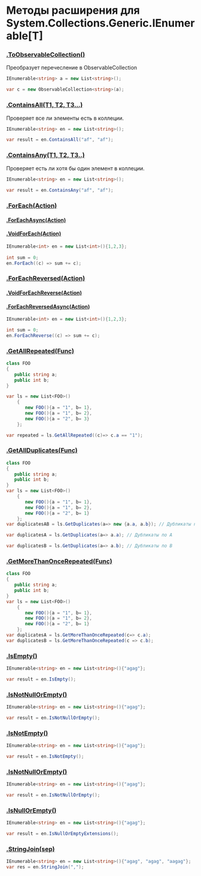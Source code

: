 ﻿# Методы расширения для System.Collections.Generic.IEnumerable[T]

### [.ToObservableCollection()][0]
[0]: ToObservableCollectionExtensions.cs
Преобразует перечесление в ObservableCollection
```c#
IEnumerable<string> a = new List<string>();

var c = new ObservableCollection<string>(a);
```
### [.ContainsAll(T1, T2, T3...)][1]
[1]: ContainsAllExtensions.cs
Проверяет все ли элементы есть в коллеции.
```c#
IEnumerable<string> en = new List<string>();

var result = en.ContainsAll("af", "af");
```

### [.ContainsAny(T1, T2, T3..)][2]
[2]: ContainsAnyExtensions.cs
Проверяет есть ли хотя бы один элемент в коллеции.
```c#
IEnumerable<string> en = new List<string>();
            
var result = en.ContainsAny("af", "af");
```

### [.ForEach(Action)][3]
#### [.ForEachAsync(Action)][3]
#### [.VoidForEach(Action)][3]
[3]: ForEachExtensions.cs
```c#
IEnumerable<int> en = new List<int>(){1,2,3};
            
int sum = 0;
en.ForEach((c) => sum += c);
```

### [.ForEachReversed(Action)][4]
#### [.VoidForEachReverse(Action)][4]
#### [.ForEachReversedAsync(Action)][5]

[4]: ForEachReverseExtensions.cs
[5]: ForEachReverseAsyncExtensions.cs

```c#
IEnumerable<int> en = new List<int>(){1,2,3};

int sum = 0;
en.ForEachReverse((c) => sum += c);
```

### [.GetAllRepeated(Func)][6]
[6]: GetAllRepeatedExtensions.cs

```c#
class FOO
{
   public string a;
   public int b;
}

var ls = new List<FOO>()
    {
       new FOO(){a = "1", b= 1},
       new FOO(){a = "1", b= 2},
       new FOO(){a = "2", b= 3}
    };

var repeated = ls.GetAllRepeated((c)=> c.a == "1");
```

### [.GetAllDuplicates(Func)][7]
[7]: GetDuplicatesExtensions.cs
```c#
class FOO
{
   public string a;
   public int b;
}
var ls = new List<FOO>()
    {
       new FOO(){a = "1", b= 1},
       new FOO(){a = "1", b= 2},
       new FOO(){a = "2", b= 1}
    };
var duplicatesAB = ls.GetDuplicates(a=> new {a.a, a.b}); // Дубликаты по свойствам A и B 

var duplicatesA = ls.GetDuplicates(a=> a.a); // Дубликаты по A

var duplicatesB = ls.GetDuplicates(a=> a.b); // Дубликаты по B
```

### [.GetMoreThanOnceRepeated(Func)][8]
[8]: GetMoreThanOnceRepeatedExtensions.cs

```c#
class FOO
{
   public string a;
   public int b;
}
var ls = new List<FOO>()
    {
       new FOO(){a = "1", b= 1},
       new FOO(){a = "1", b= 2},
       new FOO(){a = "2", b= 1}
    };
var duplicatesA = ls.GetMoreThanOnceRepeated(c=> c.a);
var duplicatesB = ls.GetMoreThanOnceRepeated(c => c.b);
```

### [.IsEmpty()][9]
[9]: IsEmptyExtensions.cs
```c#
IEnumerable<string> en = new List<string>(){"agag"};

var result = en.IsEmpty();
```

### [.IsNotNullOrEmpty()][10]
[10]: IsNotNullOrEmptyExtensions.cs

```c#
IEnumerable<string> en = new List<string>(){"agag"};

var result = en.IsNotNullOrEmpty();
```
### [.IsNotEmpty()][11]
[11]: IsNotEmptyExtensions.cs
```c#
IEnumerable<string> en = new List<string>(){"agag"};

var result = en.IsNotEmpty();
```
### [.IsNotNullOrEmpty()][12]
[12]: IsNotNullOrEmptyExtensions.cs
```c#
IEnumerable<string> en = new List<string>(){"agag"};

var result = en.IsNotNullOrEmpty();
```
### [.IsNullOrEmpty()][13]
[13]: IsNullOrEmptyExtensions.cs
```c#
IEnumerable<string> en = new List<string>(){"agag"};

var result = en.IsNullOrEmptyExtensions();
```
### [.StringJoin(sep)][14]
[14]: StringJoinExtensions.cs
```c#
IEnumerable<string> en = new List<string>(){"agag", "agag", "aagag"};
var res = en.StringJoin(",");
```

